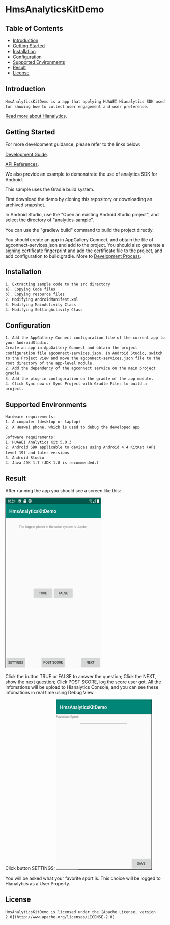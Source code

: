# HmsAnalyticsKitDemo


## Table of Contents

* [Introduction](#introduction)
* [Getting Started](#Getting-Started)
* [Installation](#installation)
* [Configuration ](#configuration )
* [Supported Environments](#supported-environments)
* [Result](#Result)
* [License](#license)


## Introduction
    HmsAnalyticsKitDemo is a app that applying HUAWEI Hianalytics SDK used for showing how to collect user engagement and user preference.
[Read more about Hianalytics](https://developer.huawei.com/consumer/en/doc/development/HMSCore-Guides-V5/introduction-0000001050745149-V5).

## Getting Started

For more development guidance, please refer to the links below:

[Development Guide](https://developer.huawei.com/consumer/en/doc/development/HMSCore-Guides-V5/android-dev-process-0000001050163813-V5).

[API References](https://developer.huawei.com/consumer/en/doc/development/HMSCore-References-V5/android-api-analytics-overview-0000001051067140-V5).

We also provide an example to demonstrate the use of analytics SDK for Android.

This sample uses the Gradle build system.

First download the demo by cloning this repository or downloading an archived snapshot.

In Android Studio, use the "Open an existing Android Studio project", and select the directory of "analytics-sample".

You can use the "gradlew build" command to build the project directly.

You should create an app in AppGallery Connect, and obtain the file of agconnect-services.json and add to the project. You should also generate a signing certificate fingerprint and add the certificate file to the project, and add configuration to build.gradle. More to [Development Process](https://developer.huawei.com/consumer/en/doc/development/HMSCore-Guides-V5/android-dev-process-0000001050163813-V5).


## Installation
    1. Extracting sample code to the src directory
    a). Copying Code files
    b). Copying resource files
    2. Modifying AndroidManifest.xml
    3. Modifying MainActivity Class
    4. Modifying SettingActivity Class

## Configuration
    1. Add the AppGallery Connect configuration file of the current app to your AndroidStudio.
    Create an app in AppGallery Connect and obtain the project configuration file agconnect-services.json. In Android Studio, switch to the Project view and move the agconnect-services.json file to the root directory of the app-level module. 
    2. Add the dependency of the agconnect service on the main project gradle.
    3. Add the plug-in configuration on the gradle of the app module.
    4. Click Sync now or Sync Project with Gradle Files to build a project.

## Supported Environments
    Hardware requirements:
    1. A computer (desktop or laptop)
    2. A Huawei phone, which is used to debug the developed app
    
    Software requirements:
    1. HUAWEI Analytics Kit 5.0.3
    2. Android SDK applicable to devices using Android 4.4 KitKat (API level 19) and later versions
    3. Android Studio 
    4. Java JDK 1.7 (JDK 1.8 is recommended.)

## Result
After running the app you should see a screen like this:

<img src="images/screen_0.png" height="534" width="300" style="max-width:100%;">

Click the button TRUE or FALSE to answer the question; Click the NEXT, show the next question; Click POST SCORE, log the score user got. All the infomations will be upload to Hianalytics Console, and you can see these infomations in real time using Debug View.

Click button SETTINGS:
<img src="images/screen_1.png" height="534" width="300" style="max-width:100%;">

You will be asked what your favorite sport is. This choice will be logged to Hianalytics as a User Property.


##  License
    HmsAnalyticsKitDemo is licensed under the [Apache License, version 2.0](http://www.apache.org/licenses/LICENSE-2.0).

